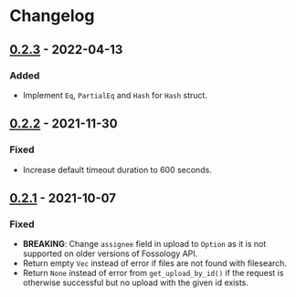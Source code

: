 <!--
SPDX-FileCopyrightText: 2021 HH Partners
 
SPDX-License-Identifier: MIT
 -->

# Changelog

## [0.2.3] - 2022-04-13

### Added

- Implement `Eq`, `PartialEq` and `Hash` for `Hash` struct.

## [0.2.2] - 2021-11-30

### Fixed

- Increase default timeout duration to 600 seconds.

## [0.2.1] - 2021-10-07

### Fixed

- **BREAKING**: Change `assignee` field in upload to `Option` as it is not supported on older
  versions of Fossology API.
- Return empty `Vec` instead of error if files are not found with filesearch.
- Return `None` instead of error from `get_upload_by_id()` if the request is otherwise successful
  but no upload with the given id exists.

[0.2.3]: https://github.com/doubleopen-project/fossology-rs/compare/v0.2.2...v0.2.3
[0.2.2]: https://github.com/doubleopen-project/fossology-rs/compare/v0.2.1...v0.2.2
[0.2.1]: https://github.com/doubleopen-project/fossology-rs/compare/v0.2.0...v0.2.1
